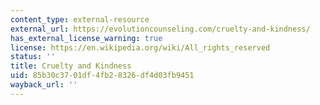 ```yaml
---
content_type: external-resource
external_url: https://evolutioncounseling.com/cruelty-and-kindness/
has_external_license_warning: true
license: https://en.wikipedia.org/wiki/All_rights_reserved
status: ''
title: Cruelty and Kindness
uid: 85b30c37-01df-4fb2-8326-df4d03fb9451
wayback_url: ''
---
```

